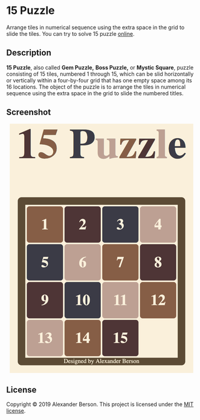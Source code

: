 # 15 Puzzle

Arrange tiles in numerical sequence using the extra space in the grid to slide the tiles.
You can try to solve 15 puzzle [online](https://github.com/alex-berson/fifteen-puzzle).

## Description

**15 Puzzle**, also called **Gem Puzzle,** **Boss Puzzle,** or **Mystic Square**, puzzle consisting of 15 tiles, numbered 1 through 15, which can be slid horizontally or vertically within a four-by-four grid that has one empty space among its 16 locations. The object of the puzzle is to arrange the tiles in numerical sequence using the extra space in the grid to slide the numbered titles.

## Screenshot

<p align="center">
  <img src="images/screenshot.png" alt="Screenshot">
</p>

## License

Copyright &copy; 2019 Alexander Berson. This project is licensed under the [MIT license](LICENSE.txt "MIT License").

